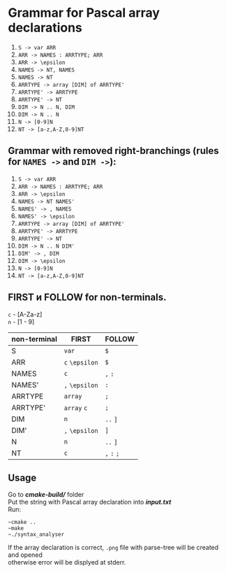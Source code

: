 # Grammar for Pascal array declarations
1. `S -> var ARR`
2. `ARR -> NAMES : ARRTYPE; ARR`
3. `ARR -> \epsilon`
4. `NAMES -> NT, NAMES`
5. `NAMES -> NT`
6. `ARRTYPE -> array [DIM] of ARRTYPE' `
7. `ARRTYPE' -> ARRTYPE `
8. `ARRTYPE' -> NT `
9. `DIM -> N .. N, DIM `
10. `DIM -> N .. N `
11. `N -> [0-9]N `
12. `NT -> [a-z,A-Z,0-9]NT `


## Grammar with removed right-branchings (rules for `NAMES ->` and `DIM ->`):

1. `S -> var ARR`
2. `ARR -> NAMES : ARRTYPE; ARR`
3. `ARR -> \epsilon`
4. `NAMES -> NT NAMES' `
5. `NAMES' -> , NAMES`
6. `NAMES' -> \epsilon`
7. `ARRTYPE -> array [DIM] of ARRTYPE' `
8. `ARRTYPE' -> ARRTYPE `
9. `ARRTYPE' -> NT `
10. `DIM -> N .. N DIM' `
11. `DIM' -> , DIM `
12. `DIM -> \epsilon `
13. `N -> [0-9]N `
14. `NT -> [a-z,A-Z,0-9]NT `

## FIRST и FOLLOW  for non-terminals. 

`c` - [A-Za-z] <br>
`n` - [1 - 9]

non-terminal | FIRST    | FOLLOW
-----------|----------|-------
S          | `var`      |`$`
ARR         | `c` `\epsilon`     |`$`
NAMES  | `c`|`,` `:`
NAMES'    | `,` `\epsilon`     |`:`
ARRTYPE   | `array`|`;`
ARRTYPE'       | `array` `c`      |`;`
DIM       | `n`      |`..` `]`
DIM'       | `,` `\epsilon`      |`]`
N       | `n`      |`..` `]`
NT       | `c`      |`,` `:` `;`

## Usage

Go to ***cmake-build/*** folder<br>
Put the string with Pascal array declaration into ***input.txt*** <br>
Run:<br>
```
~cmake ..
~make
~./syntax_analyser
```
If the array declaration is correct, `.png` file with parse-tree will be created and opened<br>
otherwise error will be displyed at stderr.
